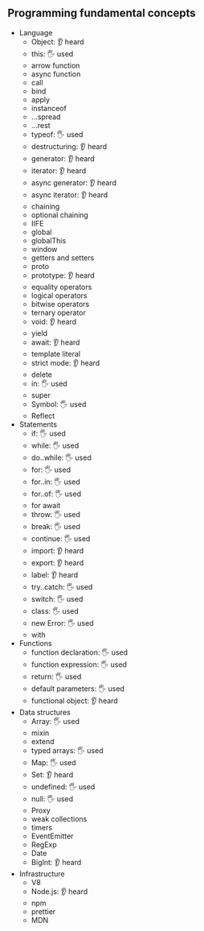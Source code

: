 ## Programming fundamental concepts

- Language
  - Object: 👂 heard
  - this: 🖐 used
  - arrow function
  - async function
  - call
  - bind
  - apply
  - instanceof
  - ...spread
  - ...rest
  - typeof: 🖐 used
  - destructuring: 👂 heard
  - generator: 👂 heard
  - iterator: 👂 heard
  - async generator: 👂 heard
  - async iterator: 👂 heard
  - chaining
  - optional chaining
  - IIFE
  - global
  - globalThis
  - window
  - getters and setters
  - proto
  - prototype: 👂 heard
  - equality operators
  - logical operators
  - bitwise operators
  - ternary operator
  - void: 👂 heard
  - yield
  - await: 👂 heard
  - template literal
  - strict mode: 👂 heard
  - delete
  - in: 🖐 used
  - super
  - Symbol: 🖐 used
  - Reflect
- Statements
  - if: 🖐 used
  - while: 🖐 used
  - do..while: 🖐 used
  - for: 🖐 used
  - for..in: 🖐 used
  - for..of: 🖐 used
  - for await
  - throw: 🖐 used
  - break: 🖐 used
  - continue: 🖐 used
  - import: 👂 heard
  - export: 👂 heard
  - label: 👂 heard
  - try..catch: 🖐 used
  - switch: 🖐 used
  - class: 🖐 used
  - new Error: 🖐 used
  - with
- Functions
  - function declaration: 🖐 used
  - function expression: 🖐 used
  - return: 🖐 used
  - default parameters: 🖐 used
  - functional object: 👂 heard
- Data structures
  - Array: 🖐 used
  - mixin
  - extend
  - typed arrays: 🖐 used
  - Map: 🖐 used
  - Set: 👂 heard
  - undefined: 🖐 used
  - null: 🖐 used
  - Proxy
  - weak collections
  - timers
  - EventEmitter
  - RegExp
  - Date
  - BigInt: 👂 heard
- Infrastructure
  - V8
  - Node.js: 👂 heard
  - npm
  - prettier
  - MDN
